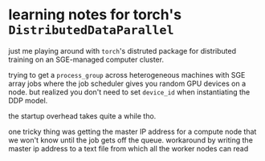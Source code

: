 # learning notes for torch's `DistributedDataParallel` 
just me playing around with `torch`'s distruted package for distributed training on an SGE-managed computer cluster. 

trying to get a `process_group` across heterogeneous machines with SGE array jobs where the job scheduler gives you random GPU devices on a node. but realized you don't need to set `device_id` when instantiating the DDP model.

the startup overhead takes quite a while tho. 

one tricky thing was getting the master IP address for a compute node that we won't know until the job gets off the queue. workaround by writing the master ip address to a text file from which all the worker nodes can read
